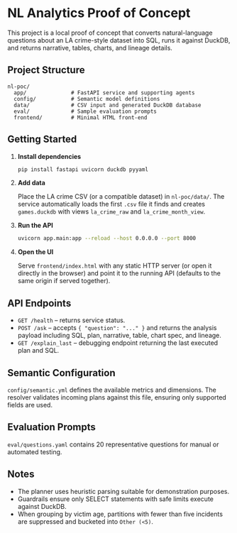 # NL Analytics Proof of Concept

This project is a local proof of concept that converts natural-language questions about an LA crime-style dataset into SQL, runs it against DuckDB, and returns narrative, tables, charts, and lineage details.

## Project Structure

```
nl-poc/
  app/              # FastAPI service and supporting agents
  config/           # Semantic model definitions
  data/             # CSV input and generated DuckDB database
  eval/             # Sample evaluation prompts
  frontend/         # Minimal HTML front-end
```

## Getting Started

1. **Install dependencies**

   ```bash
   pip install fastapi uvicorn duckdb pyyaml
   ```

2. **Add data**

   Place the LA crime CSV (or a compatible dataset) in `nl-poc/data/`. The service automatically loads the first `.csv` file it finds and creates `games.duckdb` with views `la_crime_raw` and `la_crime_month_view`.

3. **Run the API**

   ```bash
   uvicorn app.main:app --reload --host 0.0.0.0 --port 8000
   ```

4. **Open the UI**

   Serve `frontend/index.html` with any static HTTP server (or open it directly in the browser) and point it to the running API (defaults to the same origin if served together).

## API Endpoints

- `GET /health` – returns service status.
- `POST /ask` – accepts `{ "question": "..." }` and returns the analysis payload including SQL, plan, narrative, table, chart spec, and lineage.
- `GET /explain_last` – debugging endpoint returning the last executed plan and SQL.

## Semantic Configuration

`config/semantic.yml` defines the available metrics and dimensions. The resolver validates incoming plans against this file, ensuring only supported fields are used.

## Evaluation Prompts

`eval/questions.yaml` contains 20 representative questions for manual or automated testing.

## Notes

- The planner uses heuristic parsing suitable for demonstration purposes.
- Guardrails ensure only SELECT statements with safe limits execute against DuckDB.
- When grouping by victim age, partitions with fewer than five incidents are suppressed and bucketed into `Other (<5)`.
